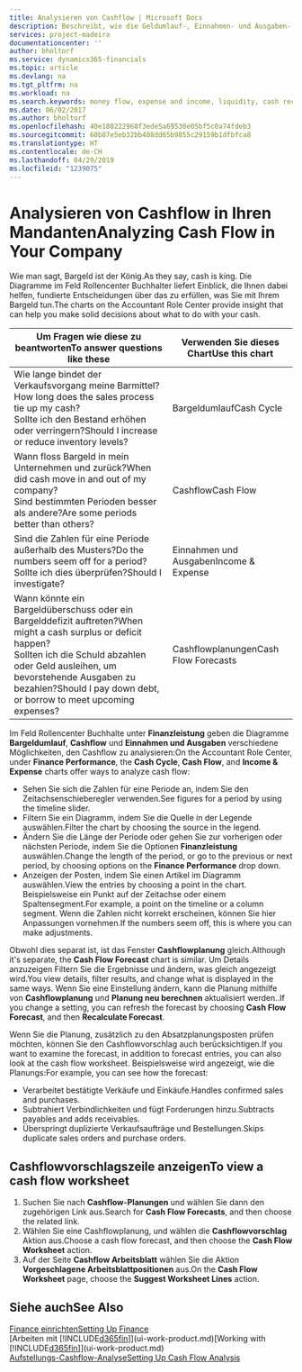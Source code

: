 ```yaml
---
title: Analysieren von Cashflow | Microsoft Docs
description: Beschreibt, wie die Geldumlauf-, Einnahmen- und Ausgaben-, Cash Flow- und Cashflow-Prognosediagramme verwendet werden, um vergangene und künftige Bargeldbewegungen im Unternehmen zu analysieren.
services: project-madeira
documentationcenter: ''
author: bholtorf
ms.service: dynamics365-financials
ms.topic: article
ms.devlang: na
ms.tgt_pltfrm: na
ms.workload: na
ms.search.keywords: money flow, expense and income, liquidity, cash receipts minus cash payments, Cartera
ms.date: 06/02/2017
ms.author: bholtorf
ms.openlocfilehash: 40e180222968f3ede5a69530e05bf5c0a74fdeb3
ms.sourcegitcommit: 60b87e5eb32bb408dd65b9855c29159b1dfbfca8
ms.translationtype: HT
ms.contentlocale: de-CH
ms.lasthandoff: 04/29/2019
ms.locfileid: "1239075"
---
```

# <a name="analyzing-cash-flow-in-your-company"></a><span data-ttu-id="8f675-103">Analysieren von Cashflow in Ihren Mandanten</span><span class="sxs-lookup"><span data-stu-id="8f675-103">Analyzing Cash Flow in Your Company</span></span>
<span data-ttu-id="8f675-104">Wie man sagt, Bargeld ist der König.</span><span class="sxs-lookup"><span data-stu-id="8f675-104">As they say, cash is king.</span></span> <span data-ttu-id="8f675-105">Die Diagramme im Feld Rollencenter Buchhalter liefert Einblick, die Ihnen dabei helfen, fundierte Entscheidungen über das zu erfüllen, was Sie mit Ihrem Bargeld tun.</span><span class="sxs-lookup"><span data-stu-id="8f675-105">The charts on the Accountant Role Center provide insight that can help you make solid decisions about what to do with your cash.</span></span>  

| <span data-ttu-id="8f675-106">Um Fragen wie diese zu beantworten</span><span class="sxs-lookup"><span data-stu-id="8f675-106">To answer questions like these</span></span> | <span data-ttu-id="8f675-107">Verwenden Sie dieses Chart</span><span class="sxs-lookup"><span data-stu-id="8f675-107">Use this chart</span></span> |
| --- | --- |
| <span data-ttu-id="8f675-108">Wie lange bindet der Verkaufsvorgang meine Barmittel?</span><span class="sxs-lookup"><span data-stu-id="8f675-108">How long does the sales process tie up my cash?</span></span></br> <span data-ttu-id="8f675-109">Sollte ich den Bestand erhöhen oder verringern?</span><span class="sxs-lookup"><span data-stu-id="8f675-109">Should I increase or reduce inventory levels?</span></span> |<span data-ttu-id="8f675-110">Bargeldumlauf</span><span class="sxs-lookup"><span data-stu-id="8f675-110">Cash Cycle</span></span> |
| <span data-ttu-id="8f675-111">Wann floss Bargeld in mein Unternehmen und zurück?</span><span class="sxs-lookup"><span data-stu-id="8f675-111">When did cash move in and out of my company?</span></span></br> <span data-ttu-id="8f675-112">Sind bestimmten Perioden besser als andere?</span><span class="sxs-lookup"><span data-stu-id="8f675-112">Are some periods better than others?</span></span> |<span data-ttu-id="8f675-113">Cashflow</span><span class="sxs-lookup"><span data-stu-id="8f675-113">Cash Flow</span></span> |
| <span data-ttu-id="8f675-114">Sind die Zahlen für eine Periode außerhalb des Musters?</span><span class="sxs-lookup"><span data-stu-id="8f675-114">Do the numbers seem off for a period?</span></span></br> <span data-ttu-id="8f675-115">Sollte ich dies überprüfen?</span><span class="sxs-lookup"><span data-stu-id="8f675-115">Should I investigate?</span></span> |<span data-ttu-id="8f675-116">Einnahmen und Ausgaben</span><span class="sxs-lookup"><span data-stu-id="8f675-116">Income & Expense</span></span> |
| <span data-ttu-id="8f675-117">Wann könnte ein Bargeldüberschuss oder ein Bargelddefizit auftreten?</span><span class="sxs-lookup"><span data-stu-id="8f675-117">When might a cash surplus or deficit happen?</span></span></br> <span data-ttu-id="8f675-118">Sollten ich die Schuld abzahlen oder Geld ausleihen, um bevorstehende Ausgaben zu bezahlen?</span><span class="sxs-lookup"><span data-stu-id="8f675-118">Should I pay down debt, or borrow to meet upcoming expenses?</span></span> |<span data-ttu-id="8f675-119">Cashflowplanungen</span><span class="sxs-lookup"><span data-stu-id="8f675-119">Cash Flow Forecasts</span></span> |

<span data-ttu-id="8f675-120">Im Feld Rollencenter Buchhalte unter **Finanzleistung** geben die Diagramme **Bargeldumlauf**, **Cashflow** und **Einnahmen und Ausgaben** verschiedene Möglichkeiten, den Cashflow zu analysieren:</span><span class="sxs-lookup"><span data-stu-id="8f675-120">On the Accountant Role Center, under **Finance Performance**, the **Cash Cycle**, **Cash Flow**, and **Income & Expense** charts offer ways to analyze cash flow:</span></span>  

* <span data-ttu-id="8f675-121">Sehen Sie sich die Zahlen für eine Periode an, indem Sie den Zeitachsenschieberegler verwenden.</span><span class="sxs-lookup"><span data-stu-id="8f675-121">See figures for a period by using the timeline slider.</span></span>  
* <span data-ttu-id="8f675-122">Filtern Sie ein Diagramm, indem Sie die Quelle in der Legende auswählen.</span><span class="sxs-lookup"><span data-stu-id="8f675-122">Filter the chart by choosing the source in the legend.</span></span>  
* <span data-ttu-id="8f675-123">Ändern Sie die Länge der Periode oder gehen Sie zur vorherigen oder nächsten Periode, indem Sie die Optionen  **Finanzleistung** auswählen.</span><span class="sxs-lookup"><span data-stu-id="8f675-123">Change the length of the period, or go to the previous or next period, by choosing options on the **Finance Performance** drop down.</span></span>  
* <span data-ttu-id="8f675-124">Anzeigen der Posten, indem Sie einen Artikel im Diagramm auswählen.</span><span class="sxs-lookup"><span data-stu-id="8f675-124">View the entries by choosing a point in the chart.</span></span> <span data-ttu-id="8f675-125">Beispielsweise ein Punkt auf der Zeitachse oder einem Spaltensegment.</span><span class="sxs-lookup"><span data-stu-id="8f675-125">For example, a point on the timeline or a column segment.</span></span> <span data-ttu-id="8f675-126">Wenn die Zahlen nicht korrekt erscheinen, können Sie hier Anpassungen vornehmen.</span><span class="sxs-lookup"><span data-stu-id="8f675-126">If the numbers seem off, this is where you can make adjustments.</span></span>  

<span data-ttu-id="8f675-127">Obwohl dies separat ist, ist das Fenster **Cashflowplanung** gleich.</span><span class="sxs-lookup"><span data-stu-id="8f675-127">Although it's separate, the **Cash Flow Forecast** chart is similar.</span></span> <span data-ttu-id="8f675-128">Um Details anzuzeigen Filtern Sie die Ergebnisse und ändern, was gleich angezeigt wird.</span><span class="sxs-lookup"><span data-stu-id="8f675-128">You view details, filter results, and change what is displayed in the same ways.</span></span> <span data-ttu-id="8f675-129">Wenn Sie eine Einstellung ändern, kann die Planung mithilfe von **Cashflowplanung** und **Planung neu berechnen** aktualisiert werden..</span><span class="sxs-lookup"><span data-stu-id="8f675-129">If you change a setting, you can refresh the forecast by choosing **Cash Flow Forecast**, and then **Recalculate Forecast**.</span></span>

<span data-ttu-id="8f675-130">Wenn Sie die Planung, zusätzlich zu den Absatzplanungsposten prüfen möchten, können Sie den Cashflowvorschlag auch berücksichtigen.</span><span class="sxs-lookup"><span data-stu-id="8f675-130">If you want to examine the forecast, in addition to forecast entries, you can also look at the cash flow worksheet.</span></span> <span data-ttu-id="8f675-131">Beispielsweise wird angezeigt, wie die Planungs:</span><span class="sxs-lookup"><span data-stu-id="8f675-131">For example, you can see how the forecast:</span></span>

* <span data-ttu-id="8f675-132">Verarbeitet bestätigte Verkäufe und Einkäufe.</span><span class="sxs-lookup"><span data-stu-id="8f675-132">Handles confirmed sales and purchases.</span></span>  
* <span data-ttu-id="8f675-133">Subtrahiert Verbindlichkeiten und fügt Forderungen hinzu.</span><span class="sxs-lookup"><span data-stu-id="8f675-133">Subtracts payables and adds receivables.</span></span>  
* <span data-ttu-id="8f675-134">Überspringt duplizierte Verkaufsaufträge und Bestellungen.</span><span class="sxs-lookup"><span data-stu-id="8f675-134">Skips duplicate sales orders and purchase orders.</span></span>  

## <a name="to-view-a-cash-flow-worksheet"></a><span data-ttu-id="8f675-135">Cashflowvorschlagszeile anzeigen</span><span class="sxs-lookup"><span data-stu-id="8f675-135">To view a cash flow worksheet</span></span>
1. <span data-ttu-id="8f675-136">Suchen Sie nach **Cashflow-Planungen** und wählen Sie dann den zugehörigen Link aus.</span><span class="sxs-lookup"><span data-stu-id="8f675-136">Search for **Cash Flow Forecasts**, and then choose the related link.</span></span>  
2. <span data-ttu-id="8f675-137">Wählen Sie eine Cashflowplanung, und wählen die **Cashflowvorschlag** Aktion aus.</span><span class="sxs-lookup"><span data-stu-id="8f675-137">Choose a cash flow forecast, and then choose the **Cash Flow Worksheet** action.</span></span>  
3. <span data-ttu-id="8f675-138">Auf der Seite **Cashflow Arbeitsblatt** wählen Sie die Aktion **Vorgeschlagene Arbeitsblattpositionen** aus.</span><span class="sxs-lookup"><span data-stu-id="8f675-138">On the **Cash Flow Worksheet** page, choose the **Suggest Worksheet Lines** action.</span></span>  

## <a name="see-also"></a><span data-ttu-id="8f675-139">Siehe auch</span><span class="sxs-lookup"><span data-stu-id="8f675-139">See Also</span></span>
[<span data-ttu-id="8f675-140">Finance einrichten</span><span class="sxs-lookup"><span data-stu-id="8f675-140">Setting Up Finance</span></span>](finance-setup-finance.md)  
<span data-ttu-id="8f675-141">[Arbeiten mit [!INCLUDE[d365fin](includes/d365fin_md.md)]](ui-work-product.md)</span><span class="sxs-lookup"><span data-stu-id="8f675-141">[Working with [!INCLUDE[d365fin](includes/d365fin_md.md)]](ui-work-product.md)</span></span>  
[<span data-ttu-id="8f675-142">Aufstellungs-Cashflow-Analyse</span><span class="sxs-lookup"><span data-stu-id="8f675-142">Setting Up Cash Flow Analysis</span></span>](finance-setup-cash-flow-analyses.md)  
